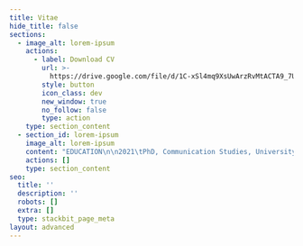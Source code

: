 ```yaml
---
title: Vitae
hide_title: false
sections:
  - image_alt: lorem-ipsum
    actions:
      - label: Download CV
        url: >-
          https://drive.google.com/file/d/1C-xSl4mq9XsUwArzRvMtACTA9_7URBsF/view?usp=sharing
        style: button
        icon_class: dev
        new_window: true
        no_follow: false
        type: action
    type: section_content
  - section_id: lorem-ipsum
    image_alt: lorem-ipsum
    content: "EDUCATION\n\n2021\tPhD, Communication Studies, University of Iowa\r\nDissertation: “Understanding the Early Television Cartoon”\r\nDirectors: Timothy Havens and Thomas Lamarre (University of Chicago)\r\nCommittee members: Kembrew McLeod, Christopher Goetz, Laura Rigal\r\nStatus: Dissertation completed and accepted; graduation expected in May\n\n2011\tMA, Media, Culture, and Communication, New York University\r\nThesis: “The Mediated Meme: Form and Change in Viral Media Culture”\n\n2008-9\tGraduate coursework, Media Studies, Universiteit van Amsterdam, The Netherlands\n\n2006-8\tUndergraduate coursework, Film and Cultural Studies, University of Minnesota\n\n2002\tBA, Philosophy, Reed College\r\nThesis: “Analyzing the Conscious-Physical Link: On Chalmers’ Theory”\n\nPUBLICATIONS\n\nForthc.\t“United States Studio Animation after 1950 – TV.” Entry in Encyclopedia of Animation Studies. Edited by Eric Herhuth and Annabelle Honess Roe. Bloomsbury. Entry invited for forthcoming volume\n\nForthc.\tHanna and Barbera: Conversations. Co-editing interview collection with Kevin Sandler. University Press of Mississippi. Securing permissions and preparing manuscript for forthcoming volume\n\nForthc.\t“Saturday Morning Trojan Mouse: The Origins of the Creative-Driven Television Cartoon.” With Lev Cantoral. In Animated Mischief: Thirty Years of Cartoon Subversiveness, 1988-2018, edited by Brian Duchaney and David Silverman. McFarland & Company. Chapter revised for forthcoming volume, awaiting final comments\n\nForthc.\t“A Cultural History of the Digital Present,” book review of Kenneth Cmiel and John Durham Peters, Promiscuous Knowledge: Information, Image, and Other Truth Games in History (2020). Journal of Communication Inquiry. Passed peer review, copy editing in advance of publication in forthcoming issue\n\n2019\t“Children’s Television Programming.” Entry in The Sage International Encyclopedia of Mass Media and Society. Edited by Debra L. Merskin, Sage. Published\n\n2010\t“Cel Animation.” Online wiki article, New York University. Dead Media Archive\n\n2010\t“Textual Closure (Formal).” Online wiki article, New York University. Dead Media Archive\n\nCONFERENCE PRESENTATIONS\n\n2021\t“Principles of the Television Cartoon, or Illustrated Radio,” Society for Animation Studies annual conference, New Orleans (accepted)\n\n2017\t“Comics Origin Stories: Histories of the Present,” International Communication Association annual conference, San Diego\n\n2017\t“The Origin of Adult Swim’s ‘Minimal’ Animation,” Society for Cinema and Media Studies annual conference, Chicago\n\n2017\t“Historically Innovative Techniques of Animation,” Popular Culture Association annual conference, San Diego. Organized and chaired panel of four papers\n\n2017\t“Quick and Dirty? The World Wide Web of Pornography,” Popular Culture Association annual conference, San Diego\n\n2017\t“Notes for a Text/Genre/Media Communication Model,” Midwest Winter Workshop graduate conference, University of Iowa\n\n2016\t“‘Space Ghost Coast to Coast’: Cable Television Animation’s Devolution or Evolution?” Society for Animation Studies annual conference, Singapore\n\n2016\t“The Film Short, Long Forgotten, Has in Fact Never Left,” Jakobsen Graduate Conference, University of Iowa\n\n2015\t“Digital Video Codecs: The New Suspension of Disbelief,” Society for Cinema and Media Studies annual conference, Montréal, Canada\n\n2014\t“Genre, Identity, and Culture: Cinema and Contemporary Sociality,” Midwest Winter Workshop graduate conference, University of Illinois, Urbana-Champaign, IL\n\n2010\t“Selective Appropriation as Intertextual Innovation in The Simpsons,” Comparative Literary and Cultural Studies Graduate Conference, Stony Brook University, Stony Brook, NY\n\nTEACHING EXPERIENCE\n\nExp.\tAssociate level certification, CIRTL. Center for the Integration of Teaching and Learning, University of Iowa\n\nInstructor, University of Iowa\n\n2016\tTelevision Criticism\n\n2012-13\tMedia, Advertising, and Society (two terms)\n\nTeaching Assistant, University of Iowa\n\n2017\tMedia, Music, and Culture\n\n2014-15\tCore Concepts in Communication Studies (two terms)\n\n2014-17\tCommunication Theory in Everyday Life (three terms)\n\n2013-16\tThe Art of Persuading Others (two terms)\n\nAdjunct Instructor, Mercy College (NY)\n\n2011\tMedia in America\n\nGuest Instructor and Grader, University of Iowa\n\n2017\tSocial Media and Society\n\nGrader, New York University\n\n2010\tAdvertising and Society\n\nAssistant Teacher, Public School 9, Brooklyn, NY\n\n2009-10\tReading and math, first grade classroom, through federal America Reads / America Counts program\n\nGUEST LECTURES\n\n2021\t“Understanding the Early Television Cartoon,” invited talk for department colloquium. Communication Studies and Cinematic Arts, University of Iowa\n\n2016\t“What Do Pictures Do? Implications for Visual Rhetoric,” in-class TA lecture. The Art of Persuading Others, University of Iowa\n\n2015\t“Living in an Online World: Teenage Culture on the Viral Internet,” in-class TA lecture. Core Concepts in Communication Studies, University of Iowa, two years\n\n2014-8\t“The Kardashians, the Robertsons, and Celebrity Family Cultures,” in-class TA lecture. Communication Theory in Everyday Life, University of Iowa, four years.\n\nSERVICE\n\n2020-pr.\tOrganizer, Media Studies Publishing Pipeline. Graduate student journal article writing group, University of Iowa\n\n2018-20\tBoard member, Journal of Communication Inquiry. Advisory Board, two years\n\n2017-pr.\tAcademic writing editor, University of Iowa Writing Center. Notable accomplishment: Proofread three UI nursing dissertations in APA style (Nadia Sabbagh Steinberg, Rebecca Dickinson, Miyeon Kim)\n\n2017-18\tRespondent, department job candidate talks, assistant professor and associate professor positions. Department of Communication Studies, University of Iowa\n\n2016-19\tJunior and senior editor and proofreader, ProofreadingPal Proofreading / Editing Services. Level 1 proofreader, level 2 Proofreader, and customer service representative. Notable accomplishment: Proofread over 300,000 total words in over 200 documents in all major writing styles\n\n2016-18\tGraduate student representative, Graduate Student Advisory Committee. Department of Communication Studies, University of Iowa, two years\n\n2016-17\tTreasurer and board member, EPX Studio. Co-planned EPXCON video game and animation conference, coordinated payments, and balanced budget\n\n2015-19\tMentor for four incoming Media Studies PhD students in Communication Studies. Department of Communication Studies, University of Iowa (Gavin Feller, Bailey Kelley, Alexander Koch, Brandon McCasland)\n\n2015\tChaperone for 7 UI undergraduate students on trip to tour animation and gaming studios. With animator Peter Chanthanakone. San Francisco, CA.\n\n2009-10\tGraduate student representative, Graduate Student Organization. Department of Media, Culture, and Communication, New York University\n\nPROFESSIONAL AND ACADEMIC DEVELOPMENT\n\n2021\tEnrolled graduate student, Topics in Teaching and Professional Development. Department of Rhetoric, University of Iowa\n\n2020\tParticipant, Teaching as Research workshop series. Center for the Integration of Teaching and Learning, University of Iowa. Developed TAR project for next teaching position, “Structuring Classroom Learning Communities”\n\n2020\tParticipant, Grant Writing Seminar for Graduate Students. Workshop series Graduate College, University of Iowa\n\n2019\tParticipant, Mindfulness-Based Stress Reduction course. Mindfulness Programs, University of Iowa Hospitals and Clinics, University of Iowa\n\n2019\tParticipant, Managing the Market – Job Docs. Workshop series for preparing job application documents, Graduate College, University of Iowa\n\n2018\tEnrolled graduate student, Writing for Learned Journals. Publication preparation seminar, Graduate College, University of Iowa\n\n2017\tPaper evaluator, Jakobsen Graduate Conference. University of Iowa\n\n2016-pr.\tParticipant, Critical Theory Reading Group, with graduate students. University of Iowa\n\n2015\tStudent mentor and collaborator, University of Iowa. Was interviewed by Iowa student for his student film. Collaborated with him on this film, and mentored him\n\n2015\tParticipant, Faculty Learning Community. Affiliated with Center for Teaching, University of Iowa\n\n2014-16\tOrganizer, Philosophy Reading Group, with graduate students. University of Iowa\n\n2013-pr.\tParticipant, Project on the Rhetoric of Inquiry, faculty pre-publication workshop series. Obermann Center, University of Iowa\n\nINTERVIEWS\n\n2021\tEmail interviewer and organizer, for forthcoming edited volume. Wrote questions for email interviews with former Hanna-Barbera animators, in collaboration with Kevin Sandler. For Hanna and Barbera: Conversations, volume under contract with University Press of Mississippi\n\n2018\tInterviewee, public radio program Studio 360, Public Radio International. Interviewed by producer Evan Chung as production research for episode “Digging into Doug,” January 10, 2019\n\n2017\tInterviewer and organizer, interview research study, Los Angeles, CA. With IRB approval, spoke with 29 animation industry professionals and animation scholars as primary sources for my dissertation research\n\n2015\tInterviewee and collaborator, student film, University of Iowa. Was interviewed by Iowa student Lev Cantoral for his student film, “Mighty Mouse: Hero to TV Animation”\n\nMEDIA PRODUCTION EXPERIENCE\n\n2020-pr.\tWebsite producer. tylersolonwilliams.com. Completed professional web site with an information technology industry professional\n\n2018-19\tGuest lecturer, video producer, video editor. “The Kardashians, the Robertsons, and Celebrity Family Cultures,” University of Iowa course guest lecture. Produced recording with assistance of media professional Peder Goodman.\n\n2015-pr. Animator, filmmaker, graphic designer, drawing sketch artist. Completed Introduction to Animation at Iowa, creating and editing animated/live action student film, “Good Vibrations: Metamorphosis.” Completed prerequisite coursework in Basic Drawing and Design Fundamentals\n\n2011\tComputer programmer. Completed Interactive Telecommunications Program Summer Camp, New York University. In language C++, created a custom computer program that accepted an integer input and output a random number between it and zero\n\n2008\tLive-action film director and producer. Completed Filmmaking International, CREA cultural organization, Universiteit van Amsterdam, filming multiple live action student films\n\n1999 \tActor. Acted in comic student theater production, Reed College\n\n1998-99\tRadio DJ. Hosted a radio show on college radio station KRRC, Reed College. Primarily played jazz and hip hop on CD and vinyl\n\nLANGUAGES\n\nFrench, professional working proficiency\n\nGerman, limited working proficiency\n\nChinese, elementary proficiency\n\nAWARDS AND FELLOWSHIPS\n\n2020\tSociety for Animation Studies COVID-19 Stimulus Fund Award, with Kevin Sandler, Society for Animation Studies. $300\n\n2020\tGraduate College Summer Fellowship, Graduate College, University of Iowa. $5,000\n\n2016-17\tDepartment of Communication Studies Dissertation Award, University of Iowa. $800\n\n2016-17\tGraduate Student Senate travel award, University of Iowa. $1,110 over two years\n\n2016\tCommunication Studies Graduate Student Association conference travel award. $165\n\n2013-17\tDepartment of Communication Studies Harshbarger conference presentation travel award, University of Iowa. $3,000 over five years\n\n2010\tInformal recognition of teaching (glass apple), Ingrid Marshall, PS 9, Brooklyn, NY\n\nREFERENCES\n\nTimothy Havens\r\nDissertation co-chair, Professor\r\nDepartment of Communication Studies\r\nUniversity of Iowa\r\n105C Becker Communication Studies Building\r\nIowa City, IA 52242\r\nOffice: 319-335-0580\r\ntimothy-havens@uiowa.edu\n\nThomas Lamarre\r\nDissertation co-chair, Professor\r\nDepartment of Cinema and Media Studies\r\nUniversity of Chicago\r\nClassics 304\r\n1010 E. 59th Street\r\nChicago, IL 60637\r\ntlamarre@uchicago.edu\n\nKembrew McLeod\r\nProfessor, department chair\r\nDepartment of Communication Studies\r\nUniversity of Iowa\r\n105C Becker Communication Studies Building\r\nIowa City, IA 52242\r\nOffice: 319-353-2259\r\nkembrew-mcleod@uiowa.edu\n"
    actions: []
    type: section_content
seo:
  title: ''
  description: ''
  robots: []
  extra: []
  type: stackbit_page_meta
layout: advanced
---
```

